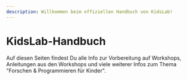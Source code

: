 ```yaml
---
description: Willkommen beim offiziellen Handbuch von KidsLab!
---
```


# KidsLab-Handbuch

Auf diesen Seiten findest Du alle Info zur Vorbereitung auf Workshops, Anleitungen aus den Workshops und viele weiterer Infos zum Thema "Forschen & Programmieren für Kinder".

